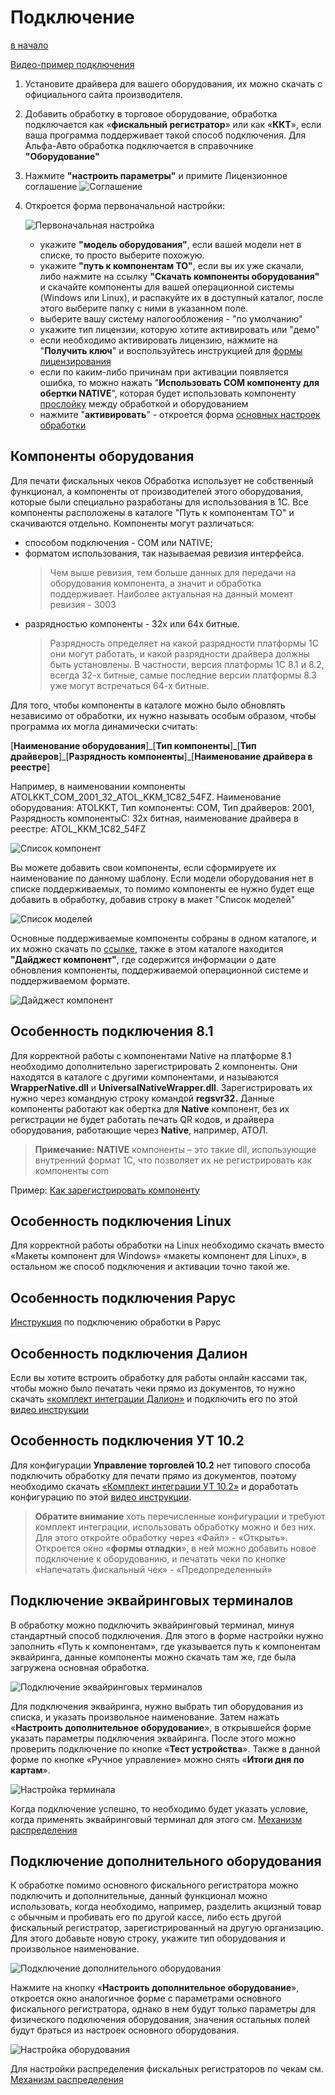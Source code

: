 # Подключение #

[в начало](README.md#навигация)

[Видео-пример подключения](https://www.youtube.com/watch?v=i_1eexDzheM)

1. Установите драйвера для вашего оборудования, их можно скачать с официального сайта производителя.

1. Добавить обработку в торговое оборудование, обработка подключается как «**фискальный регистратор**» или как «**ККТ**», если ваша программа поддерживает такой способ подключения. Для Альфа-Авто обработка подключается в справочнике **"Оборудование"**

1. Нажмите **"настроить параметры"** и примите Лицензионное соглашение
   ![Соглашение](media/соглашение.png)

1. Откроется форма первоначальной настройки:

   ![Первоначальная настройка](media/перваянастройка.png)

   - укажите **"модель оборудования"**, если вашей модели нет в списке, то просто выберите похожую.
   - укажите **"путь к компонентам ТО"**, если вы их уже скачали, либо нажмите на ссылку **"Скачать компоненты оборудования"** и скачайте компоненты для вашей операционной системы (Windows или Linux), и распакуйте их в доступный каталог, после этого выберите папку с ними в указанном поле.
   - выберите вашу систему налогообложения - "по умолчанию"
   - укажите тип лицензии, которую хотите активировать или "демо"
   - если необходимо активировать лицензию, нажмите на "**Получить ключ**" и воспользуйтесь инструкцией для [формы лицензирования](licensing.md#форма-лицензирования)
   - если по каким-либо причинам при активации появляется ошибка, то можно нажать "**Использовать COM компоненту для обертки NATIVE**", которая будет использовать компоненту [прослойку](#особенность-подключения-81) между обработкой и оборудованием
   - нажмите "**активировать**" - откроется форма [основных настроек обработки](parameters_description.md)

## Компоненты оборудования ##

Для печати фискальных чеков Обработка использует не собственный функционал, а компоненты от производителей этого оборудования, которые были специально разработаны для использования в 1С. Все компоненты расположены в каталоге "Путь к компонентам ТО" и скачиваются отдельно. Компоненты могут различаться:

- способом подключения - COM или NATIVE;
- форматом использования, так называемая ревизия интерфейса.
    >Чем выше ревизия, тем больше данных для передачи на оборудования компонента, а значит и обработка поддерживает. Наиболее актуальная на данный момент ревизия - 3003
- разрядностью компоненты - 32х или 64х битные.
    > Разрядность определяет на какой разрядности платформы 1С они могут работать, и какой разрядности драйвера должны быть установлены. В частности, версия платформы 1С 8.1 и 8.2, всегда 32-х битные, самые последние версии платформы 8.3 уже могут встречаться 64-х битные.

Для того, чтобы компоненты в каталоге можно было обновлять независимо от обработки, их нужно называть особым образом, чтобы программа их могла динамически считать:

\[**Наименование оборудования**\]\_\[**Тип компоненты**\]\_\[**Тип драйверов**\]\_\[**Разрядность компоненты**\]\_\[**Наименование драйвера в реестре**\]

Например, в наименовании компоненты ATOLKKT_COM_2001_32_ATOL_KKM_1C82_54FZ. Наименование оборудования: ATOLKKT, Тип компоненты: COM, Тип драйверов: 2001, Разрядность компонентыС: 32х битная, наименование драйвера в реестре: ATOL_KKM_1C82_54FZ

![Список компонент](media/a4f81273197e863769055ad8ba72b479.png)

Вы можете добавить свои компоненты, если сформируете их наименование по данному шаблону. Если модели оборудования нет в списке поддерживаемых, то помимо компоненты ее нужно будет еще добавить в обработку, добавив строку в макет "Список моделей"

![Список моделей](media/списокмоделей.png)

Основные поддерживаемые компоненты собраны в одном каталоге, и их можно скачать по [ссылке](https://yadi.sk/d/kGvUG04fjvdBcw), также в этом каталоге находится **"Дайджест компонент"**, где содержится информации о дате обновления компоненты, поддерживаемой операционной системе и поддерживаемом формате.

![Дайджест компонент](media/digest_components.png)

## Особенность подключения 8.1 ##

Для корректной работы с компонентами Native на платформе 8.1 необходимо дополнительно зарегистрировать 2 компоненты. Они находятся в каталоге с другими компонентами, и называются **WrapperNative.dll** и **UniversalNativeWrapper.dll**. Зарегистрировать их нужно через командную строку командой **regsvr32.** Данные компоненты работают как обертка для **Native** компонент, без их регистрации не будет работать печать QR кодов, и драйвера оборудования, работающие через **Native**, например, АТОЛ.

> **Примечание:**
> **NATIVE** компоненты – это такие dll, использующие внутренний формат 1С, что позволяет их не регистрировать как компоненты com

Пример: [Как зарегистрировать компоненту](http://fb.ru/article/290527/kak-zaregistrirovat-dll-tri-sposoba)

## Особенность подключения Linux ##

Для корректной работы обработки на Linux необходимо скачать вместо «Макеты компонент для Windows» «макеты компонент для Linux», в остальном же способ подключения и активации точно такой же.

## Особенность подключения Рарус ##

[Инструкция](rarus_connecting.md) по подключению обработки в Рарус

## Особенность подключения Далион ##

Если вы хотите встроить обработку для работы онлайн кассами так, чтобы можно было печатать чеки прямо из документов, то нужно скачать [«комплект интеграции Далион»](https://yadi.sk/d/tjh2wiDwnEIewA) и подключить его по этой [видео инструкции](https://www.youtube.com/watch?v=1iRL_sfTyyE)

## Особенность подключения УТ 10.2 ##

Для конфигурации **Управление торговлей 10.2** нет типового способа подключить обработку для печати прямо из документов, поэтому необходимо скачать [«Комплект интеграции УТ 10.2»](https://yadi.sk/d/gj8IquqxJMu49A) и доработать конфигурацию по этой [видео инструкции](https://www.youtube.com/watch?v=P2aMi6Kd7Tc).

>**Обратите внимание** хоть перечисленные конфигурации и требуют комплект интеграции, использовать обработку можно и без них. Для этого откройте обработку через «Файл» - «Открыть». Откроется окно «**формы отладки**», в ней можно добавить новое подключение к оборудованию, и печатать чеки по кнопке «Напечатать фискальный чек» - «Предопределенный»

## Подключение эквайринговых терминалов ##

В обработку можно подключить эквайринговый терминал, минуя стандартный способ подключения. Для этого в форме настройки нужно заполнить «Путь к компонентам», где указывается путь к компонентам эквайринга, данные компоненты можно скачать там же, где была загружена основная обработка.

![Подключение эквайринговых терминалов](media/efd488e7e738f26788512166b13d1984.png)

Для подключения эквайринга, нужно выбрать тип оборудования из списка, и указать произвольное наименование. Затем нажать «**Настроить дополнительное оборудование**», в открывшейся форме указать параметры подключения эквайринга. После этого можно проверить подключение по кнопке «**Тест устройства**». Также в данной форме по кнопке «Ручное управление» можно снять «**Итоги дня по картам**».

![Настройка терминала](media/a87aa1ac417afbf56f4662d4f19f4382.png)

Когда подключение успешно, то необходимо будет указать условие, когда применять эквайринговый терминал для этого см. [Механизм распределения](mechanism_distribution.md)

## Подключение дополнительного оборудования ##

К обработке помимо основного фискального регистратора можно подключить и дополнительные, данный функционал можно использовать, когда необходимо, например, разделить акцизный товар с обычным и пробивать его по другой кассе, либо есть другой фискальный регистратор, зарегистрированный на другую организацию. Для этого добавьте новую строку, укажите тип оборудования и произвольное наименование.

![Подключение дополнительного оборудования](media/080a3ac115704a82a459500777c5c91c.png)

Нажмите на кнопку «**Настроить дополнительное оборудование**», откроется окно аналогичное форме с параметрами основного фискального регистратора, однако в нем будут только параметры для физического подключения оборудования, значения остальных полей будут браться из настроек основного оборудования.

![Настройка оборудования](media/574aba78be1048dad6bf6159446f0007.png)

Для настройки распределения фискальных регистраторов по чекам см. [Механизм распределения](mechanism_distribution.md)

